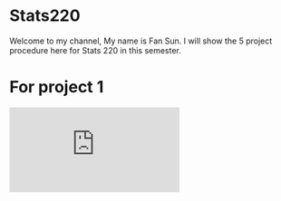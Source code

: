 # **Stats220**

 Welcome to my channel, My name is Fan Sun. I will show the 5 project procedure here for Stats 220 in this semester. 

# For project 1
![](https://github.com/fsun558/Stats220/blob/72abd77b136ef07e07590698808202d1dc552f87/index.md)
